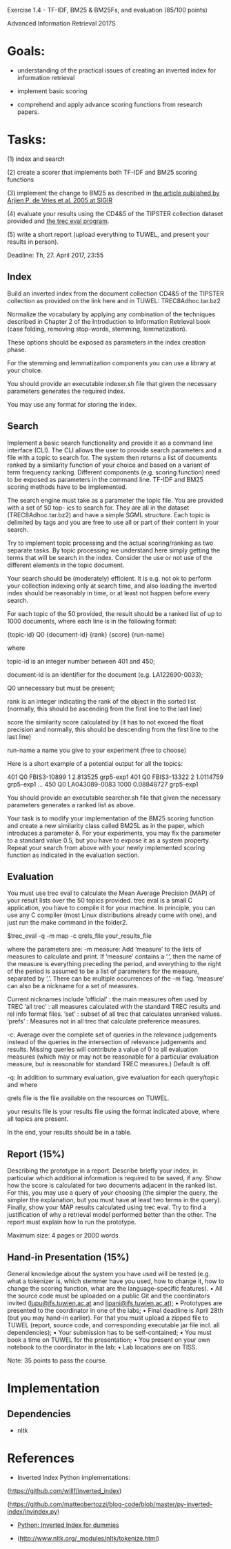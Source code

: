 Exercise 1.4 - TF-IDF, BM25 & BM25Fs, and evaluation (85/100 points)

Advanced Information Retrieval 2017S

# Goals:

* understanding of the practical issues of creating an inverted index for information retrieval

* implement basic scoring

* comprehend and apply advance scoring functions from research papers.


# Tasks: 

(1) index and search

(2) create a scorer that implements both TF-IDF and BM25 scoring functions

(3) implement the change to BM25 as described in [the article published by Arjien P. de Vries et al. 2005 at SIGIR](http://homepages.cwi.nl/~arjen/pub/f330-devries.pdf)

(4) evaluate your results using the CD4&5 of the TIPSTER collection dataset provided and [the trec eval program](https://github.com/usnistgov/trec_eval).

(5) write a short report (upload everything to TUWEL, and present your results in person).

Deadline: Th, 27. April 2017, 23:55


## Index

Build an inverted index from the document collection CD4&5 of the TIPSTER collection as provided on the link here and in TUWEL: TREC8Adhoc.tar.bz2

Normalize the vocabulary by applying any combination of the techniques described in Chapter 2 of the Introduction to Information Retrieval book (case folding, removing stop-words, stemming, lemmatization).

These options should be exposed as parameters in the index creation phase. 

For the stemming and lemmatization components you can use a library at your choice.

You should provide an executable indexer.sh file that given the necessary parameters generates the required index.

You may use any format for storing the index.

## Search

Implement a basic search functionality and provide it as a command line interface (CLI). The CLI allows the user to provide search parameters and a file with a topic to search for. The system then returns a list of documents ranked by a similarity function of your choice and based on a variant of term frequency ranking. Different components (e.g. scoring function) need to be exposed as parameters in the command line. TF-IDF and BM25 scoring methods have to be implemented.

The search engine must take as a parameter the topic file. You are provided with a set of 50 top- ics to search for. They are all in the dataset (TREC8Adhoc.tar.bz2) and have a simple SGML structure. Each topic is delimited by <TOP> tags and you are free to use all or part of their content in your search.

Try to implement topic processing and the actual scoring/ranking as two separate tasks. By topic processing we understand here simply getting the terms that will be search in the index. Consider the use or not use of the different elements in the topic document.

Your search should be (moderately) efficient. It is e.g. not ok to perform your collection indexing only at search time, and also loading the inverted index should be reasonably in time, or at least not happen before every search.

For each topic of the 50 provided, the result should be a ranked list of up to 1000 documents, where each line is in the following format:

{topic-id} Q0 {document-id} {rank} {score} {run-name}

where

topic-id is an integer number between 401 and 450;

document-id is an identifier for the document (e.g. LA122690-0033);

Q0 unnecessary but must be present;

rank is an integer indicating the rank of the object in the sorted list (normally, this should be ascending from the first line to the last line)

score the similarity score calculated by (it has to not exceed the float precision and normally, this should be descending from the first line to the last line)

run-name a name you give to your experiment (free to choose)

Here is a short example of a potential output for all the topics:

401 Q0 FBIS3-10899 1 2.813525 grp5-exp1
401 Q0 FBIS3-13322 2 1.0114759 grp5-exp1
...
450 Q0 LA043089-0083 1000 0.08848727 grp5-exp1

You should provide an executable searcher.sh file that given the necessary parameters generates a ranked list as above.

Your task is to modify your implementation of the BM25 scoring function and create a new similarity class called BM25L as in the paper, which introduces a parameter δ. For your experiments, you may fix the parameter to a standard value 0.5, but you have to expose it as a system property. Repeat your search from above with your newly implemented scoring function as indicated in the evaluation section.


## Evaluation
You must use trec eval to calculate the Mean Average Precision (MAP) of your result lists over the 50 topics provided. trec eval is a small C application, you have to compile it for your machine. In principle, you can use any C compiler (most Linux distributions already come with one), and just run the make command in the folder2.

$trec_eval -q -m map -c qrels_file your_results_file

where the parameters are:
-m measure: Add ’measure’ to the lists of measures to calculate and print. If ’measure’ contains a ’.’, then the name of the measure is everything preceding the period, and everything to the right of the period is assumed to be a list of parameters for the measure, separated by ’,’. There can be multiple occurrences of the -m flag. ’measure’ can also be a nickname for a set of measures. 

Current nicknames include
’official’ : the main measures often used by TREC
’all trec’ : all measures calculated with the standard TREC results and rel info format
files.
’set’ : subset of all trec that calculates unranked values.
’prefs’ : Measures not in all trec that calculate preference measures.

-c: Average over the complete set of queries in the relevance judgements instead of the queries in the intersection of relevance judgements and results. Missing queries will contribute a value of 0 to all evaluation measures (which may or may not be reasonable for a particular evaluation measure, but is reasonable for standard TREC measures.) Default is off.

-q: In addition to summary evaluation, give evaluation for each query/topic
and where

qrels file is the file available on the resources on TUWEL.

your results file is your results file using the format indicated above, where all topics are present.

In the end, your results should be in a table.

## Report (15%)
Describing the prototype in a report. Describe briefly your index, in particular which additional information is required to be saved, if any. Show how the score is calculated for two documents adjacent in the ranked list. For this, you may use a query of your choosing (the simpler the query, the simpler the explanation, but you must have at least two terms in the query). Finally, show your MAP results calculated using trec eval. Try to find a justification of why a retrieval model performed better than the other. The report must explain how to run the prototype. 

Maximum size: 4 pages or 2000 words.


## Hand-in Presentation (15%)
General knowledge about the system you have used will be tested (e.g. what a tokenizer is, which stemmer have you used, how to change it, how to change the scoring function, what are the language-specific features).
• All the source code must be uploaded on a public Git and the coordinators invited (lupu@ifs.tuwien.ac.at and lipani@ifs.tuwien.ac.at);
• Prototypes are presented to the coordinator in one of the labs;
• Final deadline is April 28th (but you may hand-in earlier). For that you must upload a zipped file to TUWEL (report, source code, and corresponding executable jar file incl. all dependencies);
• Your submission has to be self-contained;
• You must book a time on TUWEL for the presentation;
• You present on your own notebook to the coordinator in the lab;
• Lab locations are on TISS.

Note: 35 points to pass the course.



# Implementation

## Dependencies

* nltk



# References


* Inverted Index Python implementations:

(https://github.com/willf/inverted_index)

(https://github.com/matteobertozzi/blog-code/blob/master/py-inverted-index/invindex.py)

* [Python: Inverted Index for dummies](http://th30z.blogspot.co.at/2010/10/python-inverted-index-for-dummies.html)


* (http://www.nltk.org/_modules/nltk/tokenize.html)